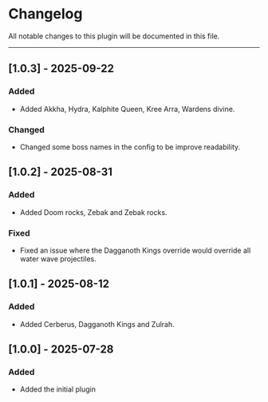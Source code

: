 # Changelog

All notable changes to this plugin will be documented in this file.

----------------------------------------------------------------------
## [1.0.3] - 2025-09-22
### Added
- Added Akkha, Hydra, Kalphite Queen, Kree Arra, Wardens divine.
### Changed
- Changed some boss names in the config to be improve readability.

## [1.0.2] - 2025-08-31
### Added
- Added Doom rocks, Zebak and Zebak rocks.
### Fixed
- Fixed an issue where the Dagganoth Kings override would override all water wave projectiles.

## [1.0.1] - 2025-08-12
### Added
- Added Cerberus, Dagganoth Kings and Zulrah.

## [1.0.0] - 2025-07-28
### Added
- Added the initial plugin